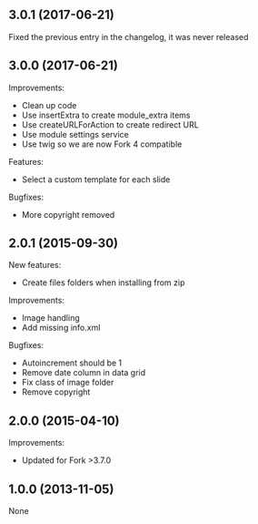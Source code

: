 3.0.1 (2017-06-21)
--
Fixed the previous entry in the changelog, it was never released

3.0.0 (2017-06-21)
--
Improvements:

* Clean up code
* Use insertExtra to create module_extra items
* Use createURLForAction to create redirect URL
* Use module settings service
* Use twig so we are now Fork 4 compatible

Features:

* Select a custom template for each slide

Bugfixes:

* More copyright removed

2.0.1 (2015-09-30)
--
New features:

* Create files folders when installing from zip

Improvements:

* Image handling
* Add missing info.xml

Bugfixes:

* Autoincrement should be 1
* Remove date column in data grid
* Fix class of image folder
* Remove copyright

2.0.0 (2015-04-10)
--
Improvements:

* Updated for Fork >3.7.0

1.0.0 (2013-11-05)
--
None
